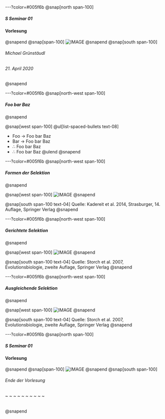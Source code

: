 ---?color=#005f6b
@snap[north span-100]
##### S Seminar 01
#### Vorlesung
@snapend
@snap[span-100]
![IMAGE](assets/img/presentation.png)
@snapend
@snap[south span-100]
###### Michael Grünstäudl
###### 21. April 2020
@snapend


---?color=#005f6b
@snap[north-west span-100]
##### Foo bar Baz
@snapend

@snap[west span-100]
@ul[list-spaced-bullets text-08]
- Foo &#8594; Foo bar Baz
- Bar &#8594; Foo bar Baz
- &#8756; Foo bar Baz
- &#8756; Foo bar Baz
@ulend
@snapend



---?color=#005f6b
@snap[north-west span-100]
##### Formen der Selektion
@snapend

@snap[west span-100]
![IMAGE](assets/sci/KadereitStrasburger_Abb22_13__FormenDerSelektion.png)
@snapend

@snap[south span-100 text-04]
Quelle: Kadereit et al. 2014, Strasburger, 14. Auflage, Springer Verlag
@snapend


---?color=#005f6b
@snap[north-west span-100]
##### Gerichtete Selektion
@snapend

@snap[west span-100]
![IMAGE](assets/sci/StorchEvolutionsbiologie_Abb3_47_GerichteteSelektion.png)
@snapend

@snap[south span-100 text-04]
Quelle: Storch et al. 2007, Evolutionsbiologie, zweite Auflage, Springer Verlag
@snapend


---?color=#005f6b
@snap[north-west span-100]
##### Ausgleichende Selektion
@snapend

@snap[west span-100]
![IMAGE](assets/sci/StorchEvolutionsbiologie_Abb3_48_AusgleichendeSelektion.png)
@snapend

@snap[south span-100 text-04]
Quelle: Storch et al. 2007, Evolutionsbiologie, zweite Auflage, Springer Verlag
@snapend


---?color=#005f6b
@snap[north span-100]
##### S Seminar 01
#### Vorlesung
@snapend
@snap[span-100]
![IMAGE](assets/img/presentation.png)
@snapend
@snap[south span-100]
###### Ende der Vorlesung
###### ~ ~ ~ ~ ~ ~ ~ ~ ~ ~
@snapend
